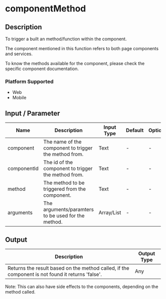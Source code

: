 # componentMethod

## Description

To trigger a built an method/function within the component.

The component mentioned in this function refers to both page components and services.

To know the methods available for the component, please check the specific component documentation.

### Platform Supported

- Web
- Mobile

## Input / Parameter

| Name | Description | Input Type | Default | Options | Required |
| ------ | ------ | ------ | ------ | ------ | ------ |
| component | The name of the component to trigger the method from. | Text | - | - | Partial (Yes if no 'componentId'.) |
| componentId |  The id of the component to trigger the method from.| Text | - | - | Partial (Yes if no 'component'.) |
| method | The method to be triggered from the component. | Text | - | - | Yes |
| arguments | The arguments/paramters to be used for the method. | Array/List | - | - | No |

## Output

| Description | Output Type |
| ------ | ------ |
| Returns the result based on the method called, if the component is not found it returns 'false'. | Any |

Note: This can also have side effects to the components, depending on the method called.